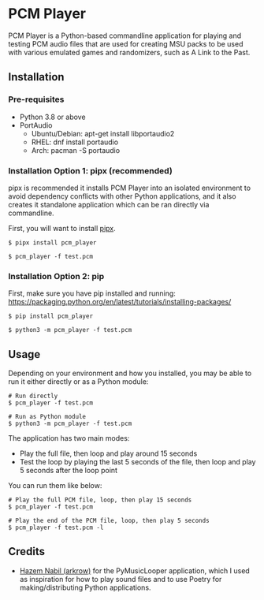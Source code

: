 # PCM Player

PCM Player is a Python-based commandline application for playing and testing PCM audio files that are used for creating MSU packs to be used with various emulated games and randomizers, such as A Link to the Past.

## Installation

### Pre-requisites

- Python 3.8 or above
- PortAudio 
    - Ubuntu/Debian: apt-get install libportaudio2
    - RHEL: dnf install portaudio
    - Arch: pacman -S portaudio

### Installation Option 1: pipx (recommended)

pipx is recommended it installs PCM Player into an isolated environment to avoid dependency conflicts with other Python applications, and it also creates it standalone application which can be ran directly via commandline.

First, you will want to install [pipx](https://pypa.github.io/pipx/).

```
$ pipx install pcm_player

$ pcm_player -f test.pcm
```

### Installation Option 2: pip

First, make sure you have pip installed and running: https://packaging.python.org/en/latest/tutorials/installing-packages/

```
$ pip install pcm_player

$ python3 -m pcm_player -f test.pcm
```

## Usage

Depending on your environment and how you installed, you may be able to run it either directly or as a Python module:

```
# Run directly
$ pcm_player -f test.pcm

# Run as Python module
$ python3 -m pcm_player -f test.pcm
```

The application has two main modes:

- Play the full file, then loop and play around 15 seconds
- Test the loop by playing the last 5 seconds of the file, then loop and play 5 seconds after the loop point

You can run them like below:

```
# Play the full PCM file, loop, then play 15 seconds
$ pcm_player -f test.pcm

# Play the end of the PCM file, loop, then play 5 seconds
$ pcm_player -f test.pcm -l
```

## Credits

- [Hazem Nabil (arkrow)](https://github.com/arkrow) for the PyMusicLooper application, which I used as inspiration for how to play sound files and to use Poetry for making/distributing Python applications.